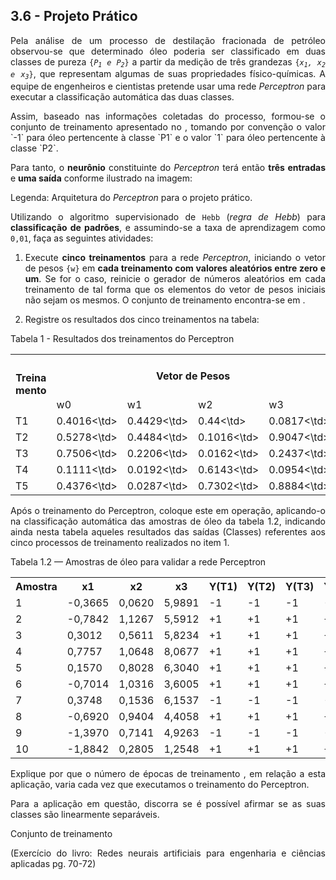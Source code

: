 ## 3.6 - Projeto Prático

<div align='justify'>
  <p>
    Pela análise de um processo de destilação fracionada de petróleo observou-se que determinado óleo poderia ser classificado em duas classes de pureza <code>{<i>P<sub>1</sub> e P<sub>2</sub></i>}</code> a partir da medição de três grandezas <code>{<i>x<sub>1</sub>, x<sub>2</sub> e x<sub>3</sub></i>}</code>, que representam algumas de suas propriedades físico-químicas. A equipe de engenheiros e cientistas pretende usar uma rede <i>Perceptron</i> para executar a classificação automática das duas classes.
  <p>
  
  <p>
    Assim, baseado nas informações coletadas do processo, formou-se o conjunto de treinamento apresentado no <LINK DO CONJUNTO DE TREINAMENTO>, tomando por convenção o valor `-1` para óleo pertencente à classe `P1` e o valor `1` para óleo pertencente à classe `P2`.

Para tanto, o <b>neurônio</b> constituinte do <i>Perceptron</i> terá então <b>três entradas</b> e <b>uma saída</b> conforme ilustrado na imagem:

<FOTO>

Legenda: Arquitetura do <i>Perceptron</i> para o projeto prático.

Utilizando o algoritmo supervisionado de `Hebb` (<i>regra de Hebb</i>) para <b>classificação de padrões</b>, e assumindo-se a taxa de aprendizagem como `0,01`, faça as seguintes atividades:

1. Execute <b>cinco treinamentos</b> para a rede <i>Perceptron</i>, iniciando o vetor de pesos `{w}` em <b>cada treinamento com valores aleatórios entre zero e um</b>. Se for o caso, reinicie o gerador de números aleatórios em cada treinamento de tal forma que os elementos do vetor de pesos iniciais não sejam os mesmos. O conjunto de treinamento encontra-se em <LINK DO CONJUNTO DE TREINAMENTO>.

2. Registre os resultados dos cinco treinamentos na tabela:

Tabela 1 - Resultados dos treinamentos do Perceptron
<table>
  <tr>
    <th rowspan="2">Treina<br>mento</th>  <th colspan="4">Vetor de Pesos</th>  <th colspan="4">Vetor de Pesos<br>Finais</th>  <th>Número<br>de<br>Épocas</th>
  </tr>
  <tr>
    <td>w0</td> <td>w1</td> <td>w2</td> <td>w3</td> <td>w0</td> <td>w1</td> <td>w2</td> <td>w3</td> <td></td>
  </tr>
  <tr>
    <td>T1</td><td>0.4016<\td><td>0.4429<\td><td>0.44<\td><td>0.0817<\td>
               <td>1.6616<\td><td>1.4676<\td><td>2.1572<\td><td>-0.7337<\td>
               <td>161<\td>
  </tr>
  <tr>
    <td>T2</td><td>0.5278<\td><td>0.4484<\td><td>0.1016<\td><td>0.9047<\td>
               <td>1.9078<\td><td>1.3516<\td><td>1.9892<\td><td>-0.6799<\td>
               <td>160<\td>
  </tr>
  <tr>
    <td>T3</td><td>0.7506<\td><td>0.2206<\td><td>0.0162<\td><td>0.2437<\td>
               <td>2.0406<\td><td>1.2912<\td><td>1.9018<\td><td>-0.6501<\td>
               <td>155<\td>
  </tr>
  <tr>
    <td>T4</td><td>0.1111<\td><td>0.0192<\td><td>0.6143<\td><td>0.0954<\td>
               <td>1.5311<\td><td>1.5286<\td><td>2.2354<\td><td>-0.7623<\td>
               <td>158<\td>
  </tr>
  <tr>
    <td>T5</td><td>0.4376<\td><td>0.0287<\td><td>0.7302<\td><td>0.8884<\td>
               <td>1.8076<\td><td>1.3908<\td><td>2.066<\td><td>-0.7016<\td>
               <td>142<\td>
  </tr>
</table>

Após o treinamento do Perceptron, coloque este em operação, aplicando-o na classificação automática das amostras de óleo da tabela 1.2, indicando ainda nesta tabela aqueles resultados das saídas (Classes) referentes aos cinco processos de treinamento realizados no item 1.

Tabela 1.2 — Amostras de óleo para validar a rede Perceptron
<table>
  <tr>
    <th>Amostra</th><th>x1</th><th>x2</th><th>x3</th><th>Y(T1)</th><th>Y(T2)</th><th>Y(T3)</th><th>Y(T4)</th><th>Y(T5)</th> </tr>
  <tr>
    <td>1</td><td>-0,3665</td><td>0,0620</td><td>5,9891</td><td>-1</td><td>-1</td><td>-1</td><td>-1</td><td>-1</td>
  </tr>
  <tr>
    <td>2</td><td>-0,7842</td><td>1,1267</td><td>5,5912</td><td>+1</td><td>+1</td><td>+1</td><td>+1</td><td>+1</td>
  </tr>
  <tr>
    <td>3</td><td>0,3012</td><td>0,5611</td><td>5,8234</td><td>+1</td><td>+1</td><td>+1</td><td>+1</td><td>+1</td>
  </tr>
  <tr>
    <td>4</td><td>0,7757</td><td>1,0648</td><td>8,0677</td><td>+1</td><td>+1</td><td>+1</td><td>+1</td><td>+1</td>
  </tr>
  <tr>
    <td>5</td><td>0,1570</td><td>0,8028</td><td>6,3040</td><td>+1</td><td>+1</td><td>+1</td><td>+1</td><td>+1</td>
  </tr>
  <tr>
    <td>6</td><td>-0,7014</td><td>1,0316</td><td>3,6005</td><td>+1</td><td>+1</td><td>+1</td><td>+1</td><td>+1</td>
  </tr>
  <tr>
    <td>7</td><td>0,3748</td><td>0,1536</td><td>6,1537</td><td>-1</td><td>-1</td><td>-1</td><td>-1</td><td>-1</td>
  </tr>
  <tr>
    <td>8</td><td>-0,6920</td><td>0,9404</td><td>4,4058</td><td>+1</td><td>+1</td><td>+1</td><td>+1</td><td>+1</td>
  </tr>
  <tr>
    <td>9</td><td>-1,3970</td><td>0,7141</td><td>4,9263</td><td>-1</td><td>-1</td><td>-1</td><td>-1</td><td>-1</td>
  </tr>
  <tr>
    <td>10</td><td>-1,8842 </td><td>0,2805</td><td>1,2548</td><td>+1</td><td>+1</td><td>+1</td><td>+1</td><td>+1</td>
  </tr>
</table>

Explique por que o número de épocas de treinamento , em relação a esta aplicação, varia cada vez que executamos o treinamento do Perceptron.

Para a aplicação em questão, discorra se é possível afirmar se as suas classes são linearmente separáveis.

Conjunto de treinamento

(Exercício do livro: Redes neurais artificiais para engenharia e ciências aplicadas pg. 70-72)

</div>
